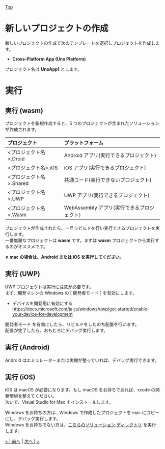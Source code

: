 [Top](./top.md)  

# 新しいプロジェクトの作成

新しいプロジェクトの作成で次のテンプレートを選択しプロジェクトを作成します。

- **Cross-Platform App (Uno Platform)**

プロジェクト名は **UnoApp1** とします。

# 実行
## 実行 (wasm)

プロジェクトを新規作成すると、5 つのプロジェクトが含まれたソリューションが作成されます。

| プロジェクト | プラットフォーム |
|:-|:-|
| <プロジェクト名>.Droid | Android アプリ(実行できるプロジェクト) |
| <プロジェクト名>.iOS | iOS アプリ(実行できるプロジェクト) |
| <プロジェクト名>.Shared | 共通コード(実行できないプロジェクト) |
| <プロジェクト名>.UWP | UWP アプリ(実行できるプロジェクト) |
| <プロジェクト名>.Wasm | WebAssembly アプリ(実行できるプロジェクト) |

プロジェクトが作成されたら、一旦リビルドを行い実行できるプロジェクトを実行します。  
一番無難なプロジェクトは **wasm** です。まずは **wasm** プロジェクトから実行するのがオススメです。  

**※ mac の場合は、Android または iOS を実行してください。**  

## 実行 (UWP)

UWP プロジェクトは実行に注意が必要です。  
まず、開発マシンの Windows の [ 開発者モード ] を有効にします。

- デバイスを開発用に有効にする  
https://docs.microsoft.com/ja-jp/windows/uwp/get-started/enable-your-device-for-development

開発者モード を有効にしたら、リビルドをしたのち配置を行います。  
配置が完了したら、おもむろにデバッグ実行します。

## 実行 (Android)  
Android はエミュレーターまたは実機が整っていれば、デバッグ実行できます。

## 実行 (iOS)
iOS は macOS が必要になります。もし macOS をお持ちであれば、xcode の開発環境を整えてください。  
次いで、Visual Studio for Mac をインストールします。  

Windows をお持ちの方は、Windows で作成したプロジェクトを mac にコピーにし、デバッグ実行します。  
Windows をお持ちでない方は、[こちらのソリューション  ディレクトリ](../src/template/UnoApp1/) を実行します。

[< | 前へ](./textbook1.md) | [次へ | >](./textbook3.md)
